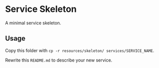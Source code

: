# Service Skeleton

A minimal service skeleton.

## Usage

Copy this folder with `cp -r resources/skeleton/ services/SERVICE_NAME`.

Rewrite this `README.md` to describe your new service.